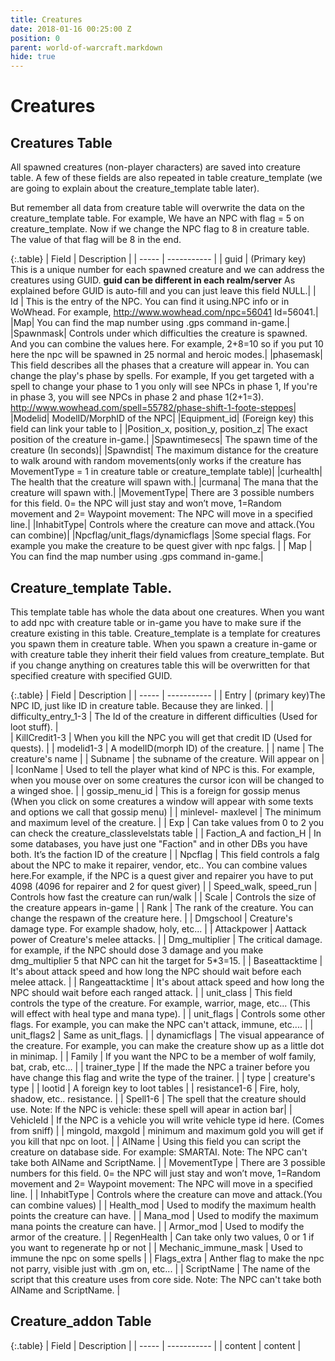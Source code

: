 ```yaml
---
title: Creatures
date: 2018-01-16 00:25:00 Z
position: 0
parent: world-of-warcraft.markdown
hide: true
---
```


# Creatures

## Creatures Table

All spawned creatures (non-player characters) are saved into creature table. A few of these fields are also repeated in table creature_template (we are going to explain about the creature_template table later).

But remember all data from creature table will overwrite the data on the creature_template table. For example, We have an NPC with flag = 5 on creature_template. Now if we change the NPC flag to 8 in creature table. The value of that flag will be 8 in the end.

{:.table}
| Field | Description |
| ----- | ----------- |
| guid   | (Primary key) This is a unique number for each spawned creature and we can address the creatures using GUID. **guid can be different in each realm/server** As explained before GUID is auto-fill and you can just leave this field NULL.|
|   Id   | This is the entry of the NPC. You can find it using.NPC info or in WoWhead. For example, http://www.wowhead.com/npc=56041 Id=56041.|
|Map| You can find the map number using .gps command in-game.|
|Spawnmask| Controls under which difficulties the creature is spawned. And you can combine the values here. For example, 2+8=10 so if you put 10 here the npc will be spawned in 25 normal and heroic modes.|
|phasemask| This field describes all the phases that a creature will appear in. You can change the play's phase by spells. For example, If you get targeted with a spell to change your phase to 1 you only will see NPCs in phase 1, If you're in phase 3, you will see NPCs in phase 2 and phase 1(2+1=3). http://www.wowhead.com/spell=55782/phase-shift-1-foote-steppes|
|Modelid| ModelID/MorphID of the NPC|
|Equipment_id| (Foreign key) this field can link your table to |
|Position_x, position_y, position_z| The exact position of the creature in-game.|
|Spawntimesecs| The spawn time of the creature (In seconds)|
|Spawndist| The maximum distance for the creature to walk around with random movements(only works if the creature has MovementType = 1 in creature table or creature_template table)|
|curhealth| The health that the creature will spawn with.|
|curmana| The mana that the creature will spawn with.|
|MovementType| There are 3 possible numbers for this field. 0= the NPC will just stay and won’t move, 1=Random movement and 2= Waypoint movement: The NPC will move in a specified line.|
|InhabitType| Controls where the creature can move and attack.(You can combine)|
|Npcflag/unit_flags/dynamicflags |Some special flags. For example you make the creature to be quest giver with npc falgs. |
| Map | You can find the map number using .gps command in-game.|


## Creature_template Table.
This template table has whole the data about one creatures. When you want to add npc with creature table or in-game you have to make sure if the creature existing in this table. Creature_template is a template for creatures you spawn them in creature table. When you spawn a creature in-game or with creature table they inherit their field values from creature_template. But if you change anything on creatures table this will be overwritten for that specified creature with specified GUID.

{:.table}
| Field | Description |
| ----- | ----------- |
| Entry | (primary key)The NPC ID, just like ID in creature table. Because they are linked. |
| difficulty_entry_1-3 | The Id of the creature in different difficulties (Used for loot stuff). |  
| KillCredit1-3 | When you kill the NPC you will get that credit ID (Used for quests). | 
| modelid1-3 | A modelID(morph ID) of the creature. | 
| name | The creature's name | 
| Subname | the subname of the creature. Will appear on <Subname here> | 
| IconName | Used to tell the player what kind of NPC is this. For example, when you mouse over on some creatures the cursor icon will be changed to a winged shoe. | 
| gossip_menu_id | This is a foreign for gossip menus (When you click on some creatures a window will appear with some texts and options we call that gossip menu) | 
| minlevel- maxlevel | The minimum and maximum level of the creature. | 
| Exp |  Can take values from 0 to 2 you can check the creature_classlevelstats table | 
| Faction_A and faction_H | In some databases, you have just one "Faction" and in other DBs you have both. It’s the faction ID of the creature | 
| Npcflag | This field controls a falg about the NPC to make it repairer, vendor, etc.. You can combine values here.For example, if the NPC is a quest giver and repairer you have to put 4098 (4096 for repairer and 2 for quest giver) | 
| Speed_walk, speed_run | Controls how fast the creature can run/walk | 
| Scale | Controls the size of the creature appears in-game | 
| Rank | The rank of the creature. You can change the respawn of the creature here. | 
| Dmgschool | Creature's damage type. For example shadow, holy, etc... | 
| Attackpower | Aattack power of Creature's melee attacks. |
| Dmg_multiplier | The critical damage. for example, if the NPC should dose 3 damage and you make dmg_multiplier 5 that NPC can hit the target for 5*3=15. |
| Baseattacktime | It's about attack speed and how long the NPC should wait before each melee attack. |
| Rangeattacktime | It's about attack speed and how long the NPC should wait before each ranged attack. |
| unit_class | This field controls the type of the creature. For example, warrior, mage, etc... (This will effect with heal type and mana type). |
| unit_flags | Controls some other flags. For example, you can make the NPC can't attack, immune, etc.... |
| unit_flags2 | Same as unit_flags. |
| dynamicflags | The visual appearance of the creature. For example, you can make the creature show up as a little dot in minimap. |
| Family | If you want the NPC to be a member of wolf family, bat, crab, etc... |
| trainer_type | If the made the NPC a trainer before you have change this flag and write the type of the trainer. |
| type | creature's type |
| lootid | A foreign key to loot tables |
| resistance1-6 | Fire, holy, shadow, etc.. resistance. |
| Spell1-6 | The spell that the creature should use. Note: If the NPC is vehicle: these spell will apear in action bar|
| VehicleId | If the NPC is a vehicle you will write vehicle type id here. (Comes from sniff) |
| mingold, maxgold | minimum and maximum gold you will get if you kill that npc on loot. |
| AIName | Using this field you can script the creature on database side. For example: SMARTAI. Note: The NPC can't take both AIName and ScriptName. |
| MovementType | There are 3 possible numbers for this field. 0= the NPC will just stay and won’t move, 1=Random movement and 2= Waypoint movement: The NPC will move in a specified line. |
| InhabitType | Controls where the creature can move and attack.(You can combine values) |
| Health_mod | Used to modify the maximum health points the creature can have. |
| Mana_mod | Used to modify the maximum mana points the creature can have.  |
| Armor_mod | Used to modify the  armor of the creature. |
| RegenHealth | Can take only two values, 0 or 1 if you want to regenerate hp or not |
| Mechanic_immune_mask | Used to immune the npc on some spells |
| Flags_extra | Anther flag to make the npc not parry, visible just with .gm on, etc... |
| ScriptName | The name of the script that this creature uses from core side. Note: The NPC can't take both AIName and ScriptName. |

## Creature_addon Table

{:.table}
| Field | Description |
| ----- | ----------- |
| content | content |

